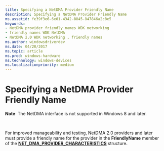 ```yaml
---
title: Specifying a NetDMA Provider Friendly Name
description: Specifying a NetDMA Provider Friendly Name
ms.assetid: fe39f3e6-6e01-4342-8845-847846a2c8e5
keywords:
- NetDMA provider friendly names WDK networking
- friendly names WDK NetDMA
- NetDMA 2.0 WDK networking , friendly names
ms.author: windowsdriverdev
ms.date: 04/20/2017
ms.topic: article
ms.prod: windows-hardware
ms.technology: windows-devices
ms.localizationpriority: medium
---
```


# Specifying a NetDMA Provider Friendly Name


**Note**  The NetDMA interface is not supported in Windows 8 and later.

 




For improved manageability and testing, NetDMA 2.0 providers and later must provide a friendly name for the provider in the **FriendlyName** member of the [**NET\_DMA\_PROVIDER\_CHARACTERISTICS**](https://msdn.microsoft.com/library/windows/hardware/ff568738) structure.

 

 





